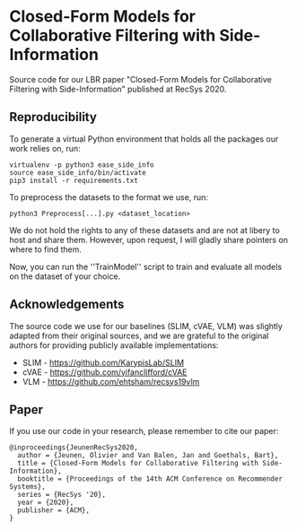 # Closed-Form Models for Collaborative Filtering with Side-Information
Source code for our LBR paper "Closed-Form Models for Collaborative Filtering with Side-Information" published at RecSys 2020.

## Reproducibility
To generate a virtual Python environment that holds all the packages our work relies on, run:

    virtualenv -p python3 ease_side_info
    source ease_side_info/bin/activate
    pip3 install -r requirements.txt
    

To preprocess the datasets to the format we use, run:

    python3 Preprocess[...].py <dataset_location>

We do not hold the rights to any of these datasets and are not at libery to host and share them.
However, upon request, I will gladly share pointers on where to find them.

Now, you can run the ''TrainModel'' script to train and evaluate all models on the dataset of your choice.

## Acknowledgements
The source code we use for our baselines (SLIM, cVAE, VLM) was slightly adapted from their original sources, and we are grateful to the original authors for providing publicly available implementations:

- SLIM - https://github.com/KarypisLab/SLIM
- cVAE - https://github.com/yifanclifford/cVAE
- VLM  - https://github.com/ehtsham/recsys19vlm

## Paper
If you use our code in your research, please remember to cite our paper:

    @inproceedings{JeunenRecSys2020,
      author = {Jeunen, Olivier and Van Balen, Jan and Goethals, Bart},
      title = {Closed-Form Models for Collaborative Filtering with Side-Information},
      booktitle = {Proceedings of the 14th ACM Conference on Recommender Systems},
      series = {RecSys '20},
      year = {2020},
      publisher = {ACM},
    }
